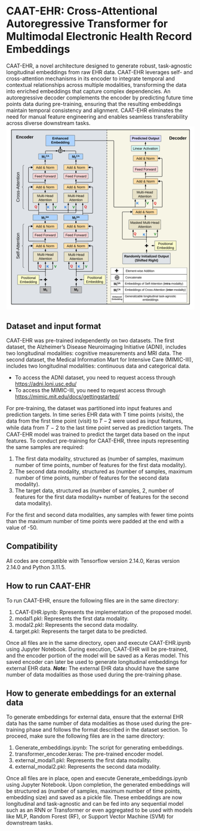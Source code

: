 # CAAT-EHR: Cross-Attentional Autoregressive Transformer for Multimodal Electronic Health Record Embeddings
CAAT-EHR, a novel architecture designed to generate robust, task-agnostic longitudinal embeddings from raw EHR data. CAAT-EHR leverages self- and cross-attention mechanisms in its encoder to integrate temporal and contextual relationships across multiple modalities, transforming the data into enriched embeddings that capture complex dependencies. An autoregressive decoder complements the encoder by predicting future time points data during pre-training, ensuring that the resulting embeddings maintain temporal consistency and alignment. CAAT-EHR eliminates the need for manual feature engineering and enables seamless transferability across diverse downstream tasks.
![CAAT-EHR](https://github.com/bozdaglab/CAAT-EHR/blob/main/Images/CAAT-EHR.png?raw=true)
## Dataset and input format
CAAT-EHR was pre-trained independently on two datasets. The first dataset, the Alzheimer’s Disease Neuroimaging Initiative (ADNI), includes two longitudinal modalities: cognitive measurements and MRI data. The second dataset, the Medical Information Mart for Intensive Care (MIMIC-III), includes two longitudinal modalities: continuous data and categorical data.
- To access the ADNI dataset, you need to request access through https://adni.loni.usc.edu/
- To access the MIMIC-III, you need to request access through https://mimic.mit.edu/docs/gettingstarted/

For pre-training, the dataset was partitioned into input features and prediction targets. In time series EHR data with T time points (visits), the data from the first time point (visit) to 𝑇 – 2 were used as input features, while data from 𝑇 − 2 to the last time point served as prediction targets. The CAAT-EHR model was trained to predict the target data based on the input features.
To conduct pre-training for CAAT-EHR, three inputs representing the same samples are required:
1. The first data modality, structured as (number of samples, maximum number of time points, number of features for the first data modality).
2. The second data modality, structured as (number of samples, maximum number of time points, number of features for the second data modality).
3. The target data, structured as (number of samples, 2, number of features for the first data modality+ number of features for the second data modality).

For the first and second data modalities, any samples with fewer time points than the maximum number of time points were padded at the end with a value of -50.
## Compatibility
All codes are compatible with Tensorflow version 2.14.0, Keras version 2.14.0 and Python 3.11.5.
## How to run CAAT-EHR
To run CAAT-EHR, ensure the following files are in the same directory:
1. CAAT-EHR.ipynb: Rpresents the implementation of the proposed model.
2. modal1.pkl: Represents the first data modality.
3. modal2.pkl: Represents the second data modality.
4. target.pkl: Represents the target data to be predicted.

Once all files are in the same directory, open and execute CAAT-EHR.ipynb using Jupyter Notebook. During execution, CAAT-EHR will be pre-trained, and the encoder portion of the model will be saved as a Keras model. This saved encoder can later be used to generate longitudinal embeddings for external EHR data.
***Note:*** The external EHR data should have the same number of data modalities as those used during the pre-training phase.
## How to generate embeddings for an external data
To generate embeddings for external data, ensure that the external EHR data has the same number of data modalities as those used during the pre-training phase and follows the format described in the dataset section. To proceed, make sure the following files are in the same directory:
1. Generate_embeddings.ipynb: The script for generating embeddings.
2. transformer_encoder.keras: The pre-trained encoder model.
3. external_modal1.pkl: Represents the first data modality.
4. external_modal2.pkl: Represents the second data modality.

Once all files are in place, open and execute Generate_embeddings.ipynb using Jupyter Notebook. Upon completion, the generated embeddings will be structured as (number of samples, maximum number of time points, embedding size) and saved as a pickle file.
These embeddings are now longitudinal and task-agnostic and can be fed into any sequential model such as an RNN or Transformer or even aggregated to be used with models like MLP, Random Forest (RF), or Support Vector Machine (SVM) for downstream tasks.


